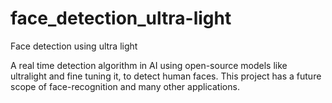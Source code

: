 # face_detection_ultra-light
Face detection using ultra light

A real time detection algorithm in AI using open-source models like ultralight and fine 
tuning it, to detect human faces. This project has a future scope of face-recognition and many other applications. 
